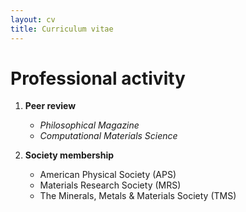 ```yaml
---
layout: cv
title: Curriculum vitae
---
```


# Professional activity

1. **Peer review**
	* _Philosophical Magazine_
	* _Computational Materials Science_


1. **Society membership**
	* American Physical Society (APS)
	* Materials Research Society (MRS)
	* The Minerals, Metals & Materials Society (TMS)

